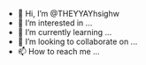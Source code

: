 - 👋 Hi, I’m @THEYYAYhsighw
- 👀 I’m interested in ...
- 🌱 I’m currently learning ...
- 💞️ I’m looking to collaborate on ...
- 📫 How to reach me ...

<!---
THEYYAYhsighw/THEYYAYhsighw is a ✨ special ✨ repository because its `README.md` (this file) appears on your GitHub profile.
You can click the Preview link to take a look at your changes.
--->
